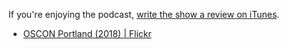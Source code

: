If you're enjoying the podcast, [write the show a review on iTunes](https://itunes.apple.com/us/podcast/away-from-keyboard/id1410460837?mt=2).
- [OSCON Portland (2018) | Flickr](https://www.flickr.com/photos/smithtimmytim/albums/72157698974350144)